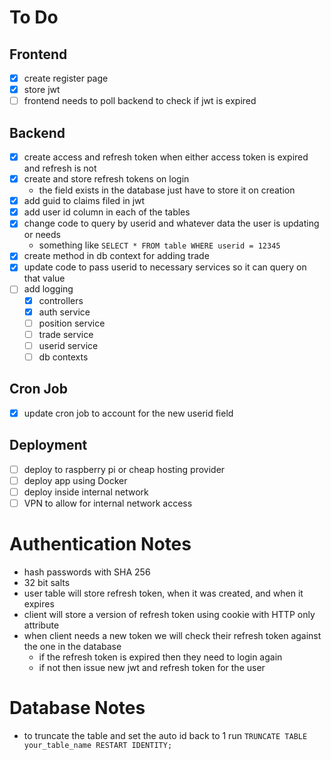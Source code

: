 # To Do
## Frontend
- [x] create register page
- [x] store jwt
- [ ] frontend needs to poll backend to check if jwt is expired
## Backend
- [x] create access and refresh token when either access token is expired and refresh is not
- [x] create and store refresh tokens on login
  - the field exists in the database just have to store it on creation
- [x] add guid to claims filed in jwt  
- [x] add user id column in each of the tables 
- [x] change code to query by userid and whatever data the user is updating or needs
  - something like `SELECT * FROM table WHERE userid = 12345`
- [x] create method in db context for adding trade
- [x] update code to pass userid to necessary services so it can query on that value
- [ ] add logging 
  - [x] controllers
  - [x] auth service
  - [ ] position service
  - [ ] trade service
  - [ ] userid service
  - [ ] db contexts
## Cron Job
- [x] update cron job to account for the new userid field
## Deployment
- [ ] deploy to raspberry pi or cheap hosting provider
- [ ] deploy app using Docker
- [ ] deploy inside internal network
- [ ] VPN to allow for internal network access

# Authentication Notes
- hash passwords with SHA 256
- 32 bit salts
- user table will store refresh token, when it was created, and when it expires
- client will store a version of refresh token using cookie with HTTP only attribute
- when client needs a new token we will check their refresh token against the one in the database
  - if the refresh token is expired then they need to login again
  - if not then issue new jwt and refresh token for the user

# Database Notes
- to truncate the table and set the auto id back to 1 run `TRUNCATE TABLE your_table_name RESTART IDENTITY;`
